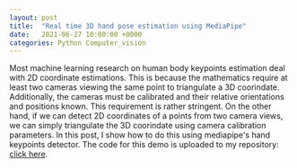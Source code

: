```yaml
---
layout: post
title:  "Real time 3D hand pose estimation using MediaPipe"
date:   2021-06-27 10:00:00 +0000
categories: Python Computer_vision
---
```


Most machine learning research on human body keypoints estimation deal with 2D coordinate estimations. This is because the mathematics require at least two cameras viewing the same point to triangulate a 3D coorindate. Additionally, the cameras must be calibrated and their relative orientations and positions known. This requirement is rather stringent. On the other hand, if we can detect 2D coordinates of a points from two camera views, we can simply triangulate the 3D coorindate using camera calibration parameters. In this post, I show how to do this using mediapipe's hand keypoints detector. The code for this demo is uploaded to my repository: [click here](https://github.com/TemugeB/handpose3d).

